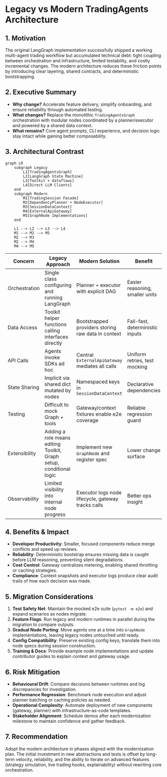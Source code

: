 # Legacy vs Modern TradingAgents Architecture

## 1. Motivation
The original LangGraph implementation successfully shipped a working multi-agent trading workflow but accumulated technical debt: tight coupling between orchestration and infrastructure, limited testability, and costly incremental changes. The modern architecture reduces these friction points by introducing clear layering, shared contracts, and deterministic bootstrapping.

## 2. Executive Summary
- **Why change?** Accelerate feature delivery, simplify onboarding, and ensure reliability through automated testing.
- **What changes?** Replace the monolithic `TradingAgentsGraph` orchestration with modular nodes coordinated by a planner/executor and powered by a shared data context.
- **What remains?** Core agent prompts, CLI experience, and decision logic stay intact while gaining better composability.

## 3. Architectural Contrast
```mermaid
graph LR
    subgraph Legacy
        L1[TradingAgentsGraph]
        L2[LangGraph State Machine]
        L3[Toolkit + dataflows]
        L4[Direct LLM Clients]
    end
    subgraph Modern
        M1[TradingSession Facade]
        M2[DependencyPlanner + NodeExecutor]
        M3[SessionDataContext]
        M4[ExternalApiGateway]
        M5[GraphNode Implementations]
    end

    L1 --> L2 --> L3 --> L4
    M1 --> M2 --> M5
    M2 --> M3
    M2 --> M4
    M4 --> M5
```

| Concern | Legacy Approach | Modern Solution | Benefit |
|---------|-----------------|-----------------|---------|
| Orchestration | Single class configuring and running LangGraph | Planner + executor with explicit DAG | Easier reasoning, smaller units |
| Data Access | Toolkit helper functions calling interfaces directly | Bootstrapped providers storing raw data in context | Fail-fast, deterministic inputs |
| API Calls | Agents invoke SDKs ad hoc | Central `ExternalApiGateway` mediates all calls | Uniform retries, test mocking |
| State Sharing | Implicit via shared dict mutated by nodes | Namespaced keys in `SessionDataContext` | Declarative dependencies |
| Testing | Difficult to mock Graph + tools | Gateway/context fixtures enable e2e coverage | Reliable regression guard |
| Extensibility | Adding a role means editing Toolkit, Graph setup, conditional logic | Implement new `GraphNode` and register spec | Lower change surface |
| Observability | Limited visibility into internal node progress | Executor logs node lifecycle, gateway tracks calls | Better ops insight |

## 4. Benefits & Impact
- **Developer Productivity**: Smaller, focused components reduce merge conflicts and speed up reviews.
- **Reliability**: Deterministic bootstrap ensures missing data is caught before LLM reasoning, preventing silent degradations.
- **Cost Control**: Gateway centralizes metering, enabling shared throttling or caching strategies.
- **Compliance**: Context snapshots and executor logs produce clear audit trails of how each decision was made.

## 5. Migration Considerations
1. **Test Safety Net**: Maintain the mocked e2e suite (`pytest -m e2e`) and expand scenarios as nodes migrate.
2. **Feature Flags**: Run legacy and modern runtimes in parallel during the migration to compare outputs.
3. **Gradual Node Porting**: Move agents one at a time into `GraphNode` implementations, leaving legacy nodes untouched until ready.
4. **Config Compatibility**: Preserve existing config keys; translate them into node specs during session construction.
5. **Training & Docs**: Provide example node implementations and update contributor guides to explain context and gateway usage.

## 6. Risk Mitigation
- **Behavioural Drift**: Compare decisions between runtimes and log discrepancies for investigation.
- **Performance Regression**: Benchmark node execution and adjust planner batching or caching policies as needed.
- **Operational Complexity**: Automate deployment of new components (gateway, planner) with infrastructure-as-code templates.
- **Stakeholder Alignment**: Schedule demos after each modernization milestone to maintain confidence and gather feedback.

## 7. Recommendation
Adopt the modern architecture in phases aligned with the modernization plan. The initial investment in new abstractions and tests is offset by long-term velocity, reliability, and the ability to iterate on advanced features (strategy simulation, live trading hooks, explainability) without rewriting core orchestration.
